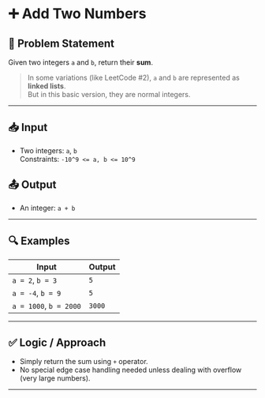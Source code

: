 # ➕ Add Two Numbers

## 📝 Problem Statement

Given two integers `a` and `b`, return their **sum**.

> In some variations (like LeetCode #2), `a` and `b` are represented as **linked lists**.  
> But in this basic version, they are normal integers.

---

## 📥 Input
- Two integers: `a`, `b`  
  Constraints: `-10^9 <= a, b <= 10^9`

## 📤 Output
- An integer: `a + b`

---

## 🔍 Examples

| Input     | Output |
|-----------|--------|
| `a = 2`, `b = 3`   | `5`     |
| `a = -4`, `b = 9`  | `5`     |
| `a = 1000`, `b = 2000` | `3000` |

---

## ✅ Logic / Approach

- Simply return the sum using `+` operator.
- No special edge case handling needed unless dealing with overflow (very large numbers).

---